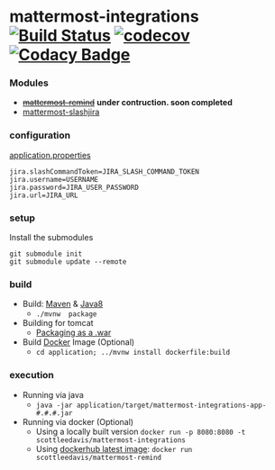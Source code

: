 # mattermost-integrations [![Build Status](https://travis-ci.org/scottleedavis/mattermost-integrations.svg?branch=master)](https://travis-ci.org/scottleedavis/mattermost-integrations) [![codecov](https://codecov.io/gh/scottleedavis/mattermost-integrations/branch/master/graph/badge.svg)](https://codecov.io/gh/scottleedavis/mattermost-integrations) [![Codacy Badge](https://api.codacy.com/project/badge/Grade/90f8ebf1d6fa4e469899a296ede1f467)](https://www.codacy.com/app/scottleedavis/mattermost-integrations?utm_source=github.com&amp;utm_medium=referral&amp;utm_content=scottleedavis/mattermost-integrations&amp;utm_campaign=Badge_Grade)
 

### Modules
* ~~[mattermost-remind](https://github.com/scottleedavis/mattermost-remind)~~ __under contruction.   soon completed__
* [mattermost-slashjira](https://github.com/scottleedavis/mattermost-slashjira)

### configuration
[application.properties](./application/src/resources/application.properites)
```aidl
jira.slashCommandToken=JIRA_SLASH_COMMAND_TOKEN
jira.username=USERNAME
jira.password=JIRA_USER_PASSWORD
jira.url=JIRA_URL
```

### setup

Install the submodules
```
git submodule init
git submodule update --remote
```

### build
* Build: [Maven](https://maven.apache.org/download.cgi) & [Java8](http://openjdk.java.net/install/)
  * `./mvnw  package`
* Building for tomcat
  * [Packaging as a .war](https://docs.spring.io/spring-boot/docs/current/reference/htmlsingle/#build-tool-plugins-maven-packaging)
* Build [Docker](https://www.docker.com/) Image (Optional)
  * `cd application; ../mvnw install dockerfile:build`

### execution
* Running via java
  * `java -jar application/target/mattermost-integrations-app-#.#.#.jar`
* Running via docker (Optional)
  * Using a locally built version `docker run -p 8080:8080 -t scottleedavis/mattermost-integrations`
  * Using [dockerhub latest image](https://hub.docker.com/r/scottleedavis/mattermost-integrations/): `docker run scottleedavis/mattermost-remind`

